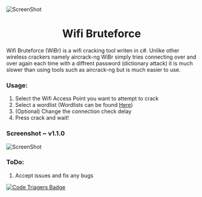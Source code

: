 ![ScreenShot](http://3.bp.blogspot.com/-EbYTNTYmmrE/U9YMeyrX1PI/AAAAAAAAclo/lVFBlo7Bn1I/s1600/Pineapple-WiFi-hacking.jpg)  
<h1 align="center">Wifi Bruteforce</h1>  
Wifi Bruteforce (WiBr) is a wifi cracking tool writen in c#. Unlike other wireless crackers namely aircrack-ng WiBr simply tries   connecting over and over again each time with a diffrent password (dictionary attack) it is much slower than using tools such as aircrack-ng but is much easier to use.  

### Usage:
1. Select the Wifi Access Point you want to attempt to crack  
2. Select a wordlist (Wordlists can be found [Here](https://github.com/danielmiessler/SecLists/tree/master/Passwords))  
3. (Optional) Change the connection check delay  
4. Press crack and wait!  

### Screenshot ~ v1.1.0
![ScreenShot](http://i.imgur.com/VXLLJrs.png)

### ToDo:
1. Accept issues and fix any bugs
 
[![Code Triagers Badge](https://www.codetriage.com/tlgyt/wibr/badges/users.svg)](https://www.codetriage.com/tlgyt/wibr)
